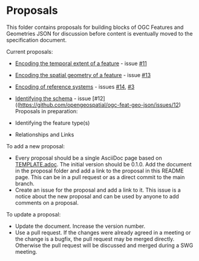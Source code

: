 # Proposals

This folder contains proposals for building blocks of OGC Features and Geometries JSON for discussion before content is eventually moved to the specification document.

Current proposals:

* [Encoding the temporal extent of a feature](temporal-extent.adoc) - issue [#11](https://github.com/opengeospatial/ogc-feat-geo-json/issues/11)
* [Encoding the spatial geometry of a feature](spatial-geometry.adoc) - issue [#13](https://github.com/opengeospatial/ogc-feat-geo-json/issues/13)
* [Encoding of reference systems](ref-sys.adoc) - issues [#14](https://github.com/opengeospatial/ogc-feat-geo-json/issues/14), [#3](https://github.com/opengeospatial/ogc-feat-geo-json/issues/3)
* [Identifying the schema](schema-ref.adoc) - issue [#12]((https://github.com/opengeospatial/ogc-feat-geo-json/issues/12)
Proposals in preparation:

* Identifying the feature type(s)
* Relationships and Links

To add a new proposal:

* Every proposal should be a single AsciiDoc page based on [TEMPLATE.adoc](Template.adoc). The initial version should be 0.1.0. Add the document in the proposal folder and add a link to the proposal in this README page. This can be in a pull request or as a direct commit to the main branch.
* Create an issue for the proposal and add a link to it. This issue is a notice about the new proposal and can be used by anyone to add comments on a proposal.

To update a proposal:

* Update the document. Increase the version number.
* Use a pull request. If the changes were already agreed in a meeting or the change is a bugfix, the pull request may be merged directly. Otherwise the pull request will be discussed and merged during a SWG meeting.
